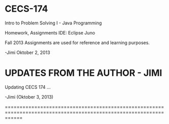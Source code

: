 CECS-174
==================================================================================================================
Intro to Problem Solving I -
Java Programming

Homework, Assignments
IDE: Eclipse Juno

Fall 2013
Assignments are used for reference and learning purposes.

-Jimi Oktober 2, 2013

UPDATES FROM THE AUTHOR - JIMI
==================================================================================================================


Updating CECS 174 ...

-Jimi (Oktober 3, 2013)

==================================================================================================================

